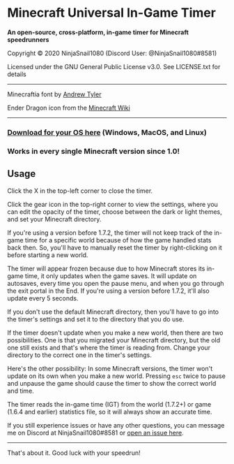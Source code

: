 # Minecraft Universal In-Game Timer
**An open-source, cross-platform, in-game timer for Minecraft speedrunners**

Copyright © 2020 NinjaSnail1080 (Discord User: @NinjaSnail1080#8581)

Licensed under the GNU General Public License v3.0. See LICENSE.txt for details

---

Minecraftia font by [Andrew Tyler](https://ajtyler.co/)

Ender Dragon icon from the [Minecraft Wiki](https://minecraft.gamepedia.com/Minecraft_Wiki)

---

### [Download for your OS here](https://github.com/NinjaSnail1080/mc-universal-in-game-timer/releases) (Windows, MacOS, and Linux)

### Works in every single Minecraft version since 1.0!

## Usage
Click the X in the top-left corner to close the timer.

Click the gear icon in the top-right corner to view the settings, where you can edit the opacity of the timer, choose between the dark or light themes, and set your Minecraft directory.

If you're using a version before 1.7.2, the timer will not keep track of the in-game time for a specific world because of how the game handled stats back then. So, you'll have to manually reset the timer by right-clicking on it before starting a new world.

The timer will appear frozen because due to how Minecraft stores its in-game time, it only updates when the game saves. It will update on autosaves, every time you open the pause menu, and when you go through the exit portal in the End. If you're using a version before 1.7.2, it'll also update every 5 seconds.

If you don't use the default Minecraft directory, then you'll have to go into the timer's settings and set it to the directory that you do use.

If the timer doesn't update when you make a new world, then there are two possibilities. One is that you migrated your Minecraft directory, but the old one still exists and that's where the timer is reading from. Change your directory to the correct one in the timer's settings.

Here's the other possibility: In some Minecraft versions, the timer won't update on its own when you make a new world. Pressing `esc` twice to pause and unpause the game should cause the timer to show the correct world and time.

The timer reads the in-game time (IGT) from the world (1.7.2+) or game (1.6.4 and earlier) statistics file, so it will always show an accurate time.

If you still experience issues or have any other questions, you can message me on Discord at NinjaSnail1080#8581 or [open an issue here](https://github.com/NinjaSnail1080/mc-universal-in-game-timer/issues).

---

That's about it. Good luck with your speedrun!